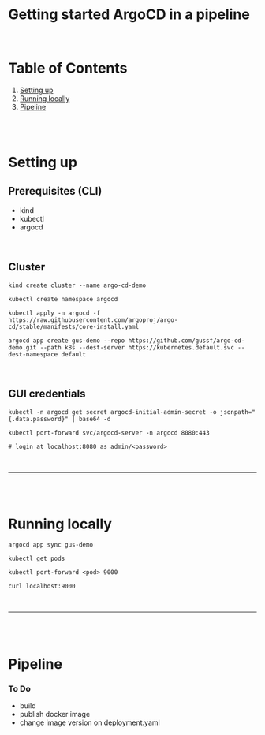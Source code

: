 # Getting started ArgoCD in a pipeline
<br/>

# Table of Contents
1. [Setting up](#setting-up)
2. [Running locally](#running-locally)
3. [Pipeline](#pipeline)


<br><br>

# Setting up

## Prerequisites (CLI)
* kind
* kubectl
* argocd

<br>

## Cluster
```shell
kind create cluster --name argo-cd-demo

kubectl create namespace argocd

kubectl apply -n argocd -f https://raw.githubusercontent.com/argoproj/argo-cd/stable/manifests/core-install.yaml

argocd app create gus-demo --repo https://github.com/gussf/argo-cd-demo.git --path k8s --dest-server https://kubernetes.default.svc --dest-namespace default
```

<br>

## GUI credentials
```shell
kubectl -n argocd get secret argocd-initial-admin-secret -o jsonpath="{.data.password}" | base64 -d

kubectl port-forward svc/argocd-server -n argocd 8080:443

# login at localhost:8080 as admin/<password>
``` 

<br>
<hr>

<br><br>


# Running locally

```shell
argocd app sync gus-demo

kubectl get pods

kubectl port-forward <pod> 9000

curl localhost:9000
```
<br>
<hr>

<br><br>

# Pipeline

### To Do
* build
* publish docker image
* change image version on deployment.yaml